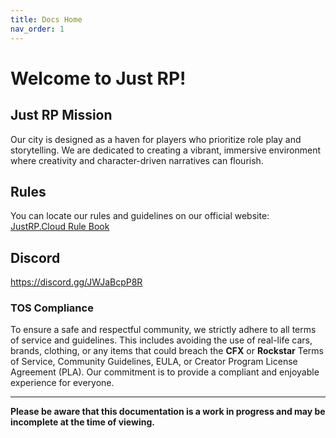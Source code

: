 ```yaml
---
title: Docs Home
nav_order: 1
---
```

# Welcome to Just RP!

## Just RP Mission

Our city is designed as a haven for players who prioritize role play and storytelling. We are dedicated to creating a vibrant, immersive environment where creativity and character-driven narratives can flourish.

## Rules

You can locate our rules and guidelines on our official website: [JustRP.Cloud Rule Book](https://justrp.cloud/rules.html)

## Discord

https://discord.gg/JWJaBcpP8R 

### TOS Compliance

To ensure a safe and respectful community, we strictly adhere to all terms of service and guidelines. This includes avoiding the use of real-life cars, brands, clothing, or any items that could breach the **CFX** or **Rockstar** Terms of Service, Community Guidelines, EULA, or Creator Program License Agreement (PLA). Our commitment is to provide a compliant and enjoyable experience for everyone.

---

**Please be aware that this documentation is a work in progress and may be incomplete at the time of viewing.**
